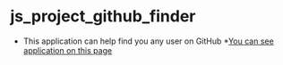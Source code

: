 # js_project_github_finder
* This application can help find you any user on GitHub
*[You can see application on this page](https://supersurok.github.io/js_project_github_finder/)
